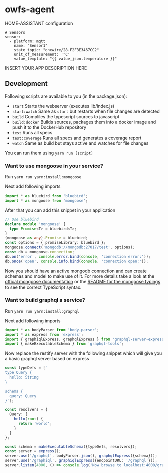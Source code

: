# owfs-agent

HOME-ASSISTANT configuration

    # Sensors
    sensor:
      - platform: mqtt
        name: "Sensor1"
        state_topic: "onewire/28.F2FBE3467CC2"
        unit_of_measurement: '°C'
        value_template: "{{ value_json.temperature }}"

INSERT YOUR APP DESCRIPTION HERE

## Development

Following scripts are available to you (in the package.json):

- `start` Starts the webserver (executes lib/index.js)
- `start:watch` Same as `start` but restarts when file changes are detected
- `build` Compliles the typescript sources to javascript
- `build:docker` Builds sources, packages them into a docker image and push it to the DockerHub repository
- `test` Runs all specs
- `test:coverage` Runs all specs and generates a coverage report
- `watch` Same as build but stays active and watches for file changes

You can run them using `yarn run [script]`

### Want to use mongoose in your service?

Run `yarn run yarn:install:mongoose`

Next add following imports

```typescript
import * as bluebird from 'bluebird';
import * as mongoose from 'mongoose';
```

After that you can add this snippet in your application

```typescript
// Use bluebird
declare module 'mongoose' {
  type Promise<T> = bluebird<T>;
}
(mongoose as any).Promise = bluebird;
const options = { promiseLibrary: bluebird };
mongoose.connect('mongodb://mongodb:27017/test', options);
const db = mongoose.connection;
db.on('error', console.error.bind(console, 'connection error:'));
db.once('open', console.info.bind(console, 'connection open:'));
```

Now you should have an active mongodb connection and can create schemas and model to make use of it. For more details take a look at the [offical mongoose documentation](http://mongoosejs.com/docs/guide.html) or the [README for the mongoose typings](https://github.com/DefinitelyTyped/DefinitelyTyped/tree/master/types/mongoose) to see the correct TypeScript syntax.

### Want to build graphql a service?

Run `yarn run yarn:install:graphql`

Next add following imports

```typescript
import * as bodyParser from 'body-parser';
import * as express from 'express';
import { graphiqlExpress, graphqlExpress } from 'graphql-server-express';
import { makeExecutableSchema } from 'graphql-tools';
```

Now replace the restify server with the following snippet which will give you a basic graphql server based on express

```typescript
const typeDefs = [`
type Query {
  hello: String
}

schema {
  query: Query
}`];

const resolvers = {
  Query: {
    hello(root) {
      return 'world';
    }
  }
};

const schema = makeExecutableSchema({typeDefs, resolvers});
const server = express();
server.use('/graphql', bodyParser.json(), graphqlExpress({schema}));
server.use('/graphiql', graphiqlExpress({endpointURL: '/graphql'}));
server.listen(4000, () => console.log('Now browse to localhost:4000/graphiql'));
```
